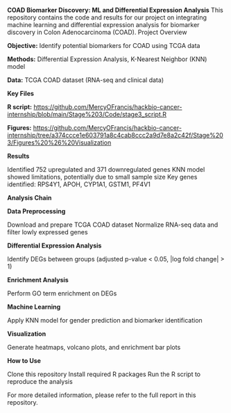**COAD Biomarker Discovery: ML and Differential Expression Analysis**
This repository contains the code and results for our project on integrating machine learning and differential expression analysis for biomarker discovery in Colon Adenocarcinoma (COAD).
Project Overview

**Objective:** Identify potential biomarkers for COAD using TCGA data

**Methods:** Differential Expression Analysis, K-Nearest Neighbor (KNN) model

**Data:** TCGA COAD dataset (RNA-seq and clinical data)

**Key Files**

**R script:** https://github.com/MercyOFrancis/hackbio-cancer-internship/blob/main/Stage%203/Code/stage3_script.R

**Figures:** https://github.com/MercyOFrancis/hackbio-cancer-internship/tree/a374ccce1e603791a8c4cab8ccc2a9d7e8a2c42f/Stage%203/Figures%20%26%20Visualization


**Results**

Identified 752 upregulated and 371 downregulated genes
KNN model showed limitations, potentially due to small sample size
Key genes identified: RPS4Y1, APOH, CYP1A1, GSTM1, PF4V1

**Analysis Chain**

**Data Preprocessing**

Download and prepare TCGA COAD dataset
Normalize RNA-seq data and filter lowly expressed genes


**Differential Expression Analysis**

Identify DEGs between groups (adjusted p-value < 0.05, |log fold change| > 1)


**Enrichment Analysis**

Perform GO term enrichment on DEGs


**Machine Learning**

Apply KNN model for gender prediction and biomarker identification


**Visualization**

Generate heatmaps, volcano plots, and enrichment bar plots



**How to Use**

Clone this repository
Install required R packages
Run the R script to reproduce the analysis

For more detailed information, please refer to the full report in this repository.
